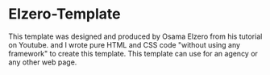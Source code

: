 # Elzero-Template
This template was designed and produced by Osama Elzero from his tutorial on Youtube. and I wrote pure HTML and CSS code "without using any framework" to create this template.  This template can use for an agency or any other web page.
